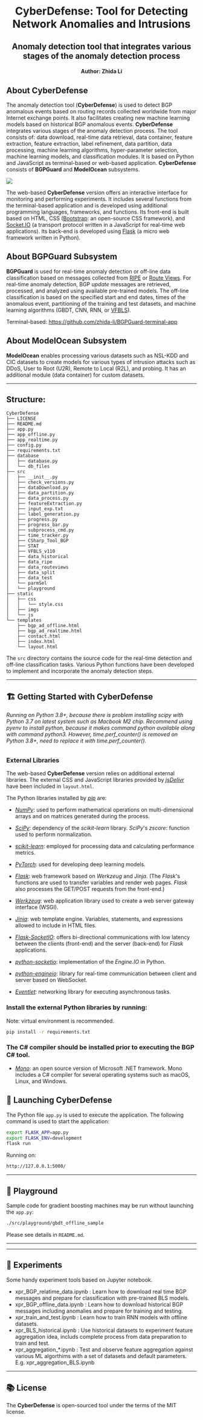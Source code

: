 <!-- <p align="center">
  <img width="50%" src="./static/imgs/cyberDefense_logo.png" alt="CyberDefense logo">
</p> -->

<h1 align="center">
  CyberDefense: Tool for Detecting Network Anomalies and Intrusions
</h1>

<h2 align="center">
  Anomaly detection tool that integrates various stages of the anomaly detection process
</h2>

<h4 align="center">
  Author: Zhida Li
</h4>

## About CyberDefense
The anomaly detection tool (**CyberDefense**) is used to detect BGP anomalous events based on routing records collected worldwide from major Internet exchange points. It also facilitates creating new machine learning models based on historical BGP anomalous events. **CyberDefense** integrates various stages of the anomaly detection process. The tool consists of: data download, real-time data retrieval, data container, feature extraction, feature extraction, label refinement, data partition, data processing, machine learning algorithms, hyper-parameter selection, machine learning models, and classification modules. It is based on Python and JavaScript as terminal-based or web-based application.
**CyberDefense** consists of **BGPGuard** and **ModelOcean** subsystems.

![](./static/imgs/cyberDefense.png)

The web-based **CyberDefense** version offers an interactive interface for monitoring and performing experiments. It includes several functions from the terminal-based application and is developed using additional programming languages, frameworks, and functions. 
Its front-end is built based on HTML, CSS ([Bootstrap](https://getbootstrap.com): an open-source CSS framework), and [Socket.IO](https://socket.io) (a transport protocol written in a JavaScript for real-time web applications). Its back-end is developed using [Flask](https://flask.palletsprojects.com/en/2.0.x) (a micro web framework written in Python).

## About BGPGuard Subsystem
**BGPGuard** is used for real-time anomaly detection or off-line data classification 
based on messages collected from [RIPE](https://www.ripe.net/analyse) or [Route Views](http://www.routeviews.org).
For real-time anomaly detection, BGP _update_ messages are retrieved, processed, and analyzed using available pre-trained models. 
The off-line classification is based on the specified start and end dates, times of 
the anomalous event, partitioning of the training and test datasets, and 
machine learning algorithms (GBDT, CNN, RNN, or [VFBLS](https://ieeexplore.ieee.org/document/9430511)).

Terminal-based: https://github.com/zhida-li/BGPGuard-terminal-app

## About ModelOcean Subsystem
**ModelOcean** enables processing various datasets such as NSL-KDD and CIC datasets to create models for various types of intrusion attacks such as DDoS, User to Root (U2R), Remote to Local (R2L), and probing. It has an additional module (data container) for custom datasets.

---

## Structure:

``` 
CyberDefense
├── LICENSE
├── README.md
├── app.py
├── app_offline.py
├── app_realtime.py
├── config.py
├── requirements.txt
├── database
│   ├── database.py
│   └── db_files
├── src
│   ├── __init__.py
│   ├── check_versions.py
│   ├── dataDownload.py
│   ├── data_partition.py
│   ├── data_process.py
│   ├── featureExtraction.py
│   ├── input_exp.txt
│   ├── label_generation.py
│   ├── progress.py
│   ├── progress_bar.py
│   ├── subprocess_cmd.py
│   ├── time_tracker.py
│   ├── CSharp_Tool_BGP
│   ├── STAT
│   ├── VFBLS_v110
│   ├── data_historical
│   ├── data_ripe
│   ├── data_routeviews
│   ├── data_split
│   ├── data_test
│   └── parmSel
│   └── playground
├── static
│   ├── css
│   │   └── style.css
│   ├── imgs
│   └── js
└── templates
    ├── bgp_ad_offline.html
    ├── bgp_ad_realtime.html
    ├── contact.html
    ├── index.html
    └── layout.html
```
The `src` directory contains the source code for the real-time detection and off-line classification tasks.
Various Python functions have been developed to implement and incorporate the anomaly detection steps.

---

## 🏗️ Getting Started with CyberDefense
###### Running on Python 3.8+, because there is problem installing scipy with Python 3.7 on latest system such as Macbook M2 chip. Recommend using pyenv to install python, because it makes command python available along with command python3. However, time.perf_counter() is removed on Python 3.8+, need to replace it with time.perf_counter().

### External Libraries
The web-based **CyberDefense** version relies on additional external libraries. 
The external CSS and JavaScript libraries provided by [_jsDelivr_](https://www.jsdelivr.com) have been 
included in `layout.html`.

The Python libraries installed by [_pip_](https://pip.pypa.io/en/stable/) are:
- [_NumPy_](https://numpy.org): used to perform mathematical operations 
on multi-dimensional arrays and on matrices generated during the process.
- [_SciPy_](https://scipy.org): dependency of the _scikit-learn_ library. 
_SciPy_'s _zscore_: function used to perform normalization.
- [_scikit-learn_](https://scikit-learn.org/stable): employed for processing data and calculating performance metrics.
- [_PyTorch_](https://pytorch.org): used for developing deep learning models.

- [_Flask_](https://flask.palletsprojects.com/en/2.0.x): web framework based on _Werkzeug_
and _Jinja_.
(The _Flask_'s functions are used to transfer variables and render web pages. 
_Flask_ also processes the GET/POST requests from the front-end.)
- [_Werkzeug_](https://werkzeug.palletsprojects.com/en/2.0.x): web application library used to 
create a web server gateway interface (WSGI).
- [_Jinja_](https://jinja.palletsprojects.com/en/3.0.x): web template engine. Variables, statements, 
and expressions allowed to include in HTML files. 
- [_Flask-SocketIO_](https://flask-socketio.readthedocs.io/en/latest): offers bi-directional communications 
with low latency between the clients (front-end) and the server (back-end) for _Flask_ applications.
- [_python-socketio_](https://python-socketio.readthedocs.io/en/latest): implementation of the _Engine.IO_ in Python. 
- [_python-engineio_](https://github.com/miguelgrinberg/python-engineio): library for real-time communication 
between client and server based on WebSocket. 
- [_Eventlet_](https://eventlet.net): networking library for executing asynchronous tasks.

### Install the external Python libraries by running:
Note: virtual environment is recommended.
```bash
pip install -r requirements.txt
```

### The C# compiler should be installed prior to executing the BGP C# tool.
- [_Mono_](https://www.mono-project.com): an open source version of Microsoft .NET framework. 
Mono includes a C# compiler for several operating systems 
such as macOS, Linux, and Windows.

## 🚀 Launching CyberDefense
The Python file `app.py` is used to execute the application.
The following command is used to start the application:

```bash
export FLASK_APP=app.py
export FLASK_ENV=development
flask run
```

Running on:
```bash
http://127.0.0.1:5000/
```

---
## 🎡 Playground
Sample code for gradient boosting machines may be run without launching the `app.py`:
```bash
./src/playground/gbdt_offline_sample
```
Please see details in `README.md`.

---

---
## 🎡 Experiments
Some handy experiment tools based on Jupyter notebook.
* xpr_BGP_relatime_data.ipynb : Learn how to download real time BGP messages and prepare for classification with pre-trained BLS models.
* xpr_BGP_offline_data.ipynb : Learn how to download historical BGP messages including anomalies and prepare for training and testing.
* xpr_train_and_test.ipynb : Learn how to train RNN models with offline datasets.
* xpr_BLS_historical.ipynb : Use historical datasets to experiment feature aggregation idea, includs complete process from data preparation to train and test.
* xpr_aggregation_*.ipynb : Test and observe feature aggregation against various ML algorthims with a set of datasets and default parameters. E.g. xpr_aggregation_BLS.ipynb

---

## 📚 License
The **CyberDefense** is open-sourced tool under the terms of the MIT license.
